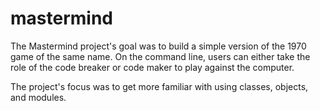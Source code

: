 # mastermind

The Mastermind project's goal was to build a simple version of the 1970 game of the same name. On the command line, users can either take the role of the code breaker or code maker to play against the computer.

The project's focus was to get more familiar with using classes, objects, and modules.